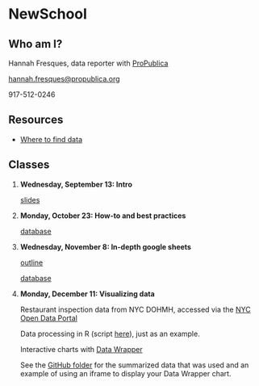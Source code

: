 # NewSchool

## Who am I?
Hannah Fresques, data reporter with [ProPublica](https://propublica.org)

hannah.fresques@propublica.org

917-512-0246

## Resources

* [Where to find data](https://docs.google.com/document/d/1bsNdOenY2lL4acjo81KjVDsOkRWaROspnh2tivlKutc/edit?usp=sharing)


## Classes
1. **Wednesday, September 13: Intro** 

    [slides](https://docs.google.com/presentation/d/1uT866oMT-gvqC269QzSAOx8V12sPbihXZzHyldhRzoY/edit?usp=sharing)

2. **Monday, October 23: How-to and best practices** 

    [database](https://drive.google.com/drive/folders/0B7_yiRfYi7ziVWdGQnBJdEprYlU?usp=sharing)

3. **Wednesday, November 8: In-depth google sheets**

    [outline](https://docs.google.com/document/d/1HYCGMDt3juCL2SlhVdzM_0CzztwoVCFRP8FHoEG9Zkc/edit?usp=sharing)
    
    [database](https://docs.google.com/spreadsheets/d/15M_i7H1GhPZesrFUVMfPoqzpL-7nfQDV3j-wlkVswUg/edit?usp=sharing)

4. **Monday, December 11: Visualizing data**

    Restaurant inspection data from NYC DOHMH, accessed via the [NYC Open Data Portal](https://data.cityofnewyork.us/Health/DOHMH-New-York-City-Restaurant-Inspection-Results/xx67-kt59)
    
    Data processing in R (script [here](https://github.com/fresques/NewSchool/blob/master/2017fall/inspections/healthInspections.r)), just as an example. 
    
    Interactive charts with [Data Wrapper](https://www.datawrapper.de/) 
    
    See the [GitHub folder](https://github.com/fresques/NewSchool/tree/master/2017fall/inspections) for the summarized data that was used and an example of using an iframe to display your Data Wrapper chart.
